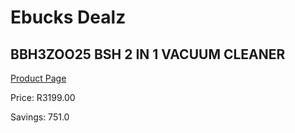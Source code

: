 
# Ebucks Dealz
## BBH3ZOO25 BSH 2 IN 1 VACUUM CLEANER
[Product Page](https://www.ebucks.com/web/shop/productSelected.do?prodId=1173032377&catId=998409624)

Price: R3199.00

Savings: 751.0


	